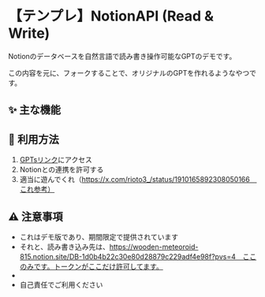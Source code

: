 # 【テンプレ】NotionAPI (Read & Write)

Notionのデータベースを自然言語で読み書き操作可能なGPTのデモです。

この内容を元に、フォークすることで、オリジナルのGPTを作れるようなやつです。

## ✨ 主な機能



## 🚀 利用方法

1. [GPTsリンク](https://chatgpt.com/g/g-67f5f67b1004819180a5ba3e0749ab37-tenhure-notionapi-read-write)にアクセス
2. Notionとの連携を許可する
3. 適当に遊んでくれ（https://x.com/rioto3_/status/1910165892308050166　これ参考）
  
   

## ⚠️ 注意事項

- これはデモ版であり、期間限定で提供されています
- それと、読み書き込み先は、https://wooden-meteoroid-815.notion.site/DB-1d0b4b22c30e80d28879c229adf4e98f?pvs=4　ここのみです。トークンがここだけ許可してます。
- 
- 自己責任でご利用ください
